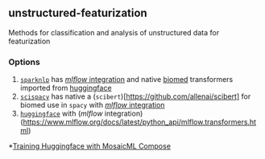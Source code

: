 ## unstructured-featurization
Methods for classification and analysis of unstructured data for featurization

### Options
1. [`sparknlp`](https://sparknlp.org/) has [*mlflow* integration](https://sparknlp.org/docs/en/serving_spark_nlp_via_api_databricks_mlflow) and native [biomed](https://sparknlp.org/2022/02/21/bert_biomed_pubmed_uncased_en.html) transformers imported from [huggingface](https://huggingface.co)  
2. [`scispacy`](https://allenai.github.io/scispacy/)  has native a (`scibert`)[https://github.com/allenai/scibert] for biomed use in `spacy` with [*mlflow* integration](https://www.mlflow.org/docs/latest/python_api/mlflow.spacy.html)  
3. [`huggingface`](https://www.huggingface.co) with (*mlflow* integration)(https://www.mlflow.org/docs/latest/python_api/mlflow.transformers.html)  

*[Training Huggingface with MosaicML Compose](https://docs.mosaicml.com/projects/composer/en/stable/examples/finetune_huggingface.html)


